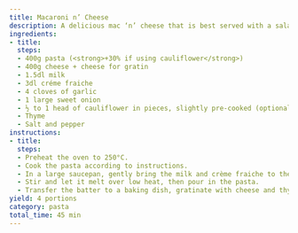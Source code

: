 ```yaml
---
title: Macaroni n’ Cheese
description: A delicious mac ‘n’ cheese that is best served with a salad or vegetable of your choice. Can be diluted with slightly pre-cooked cauliflower, about ½ to 1 head.
ingredients:
- title:
  steps:
  - 400g pasta (<strong>+30% if using cauliflower</strong>)
  - 400g cheese + cheese for gratin
  - 1.5dl milk
  - 3dl créme fraiche
  - 4 cloves of garlic
  - 1 large sweet onion
  - ½ to 1 head of cauliflower in pieces, slightly pre-cooked (optional)
  - Thyme
  - Salt and pepper
instructions:
- title:
  steps:
  - Preheat the oven to 250°C. 
  - Cook the pasta according to instructions.
  - In a large saucepan, gently bring the milk and crème fraiche to the boil. Once it has come to the boil, add the cheese, pressed or finely chopped garlic and chopped spring onions, pepper and salt to taste.
  - Stir and let it melt over low heat, then pour in the pasta.
  - Transfer the batter to a baking dish, gratinate with cheese and thyme and cook in the oven for 10-15 minutes, until it has a nice surface.
yield: 4 portions
category: pasta
total_time: 45 min
---
```

